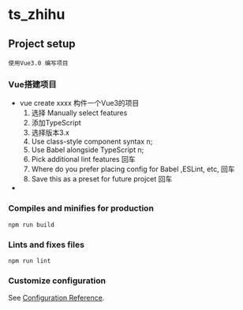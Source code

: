# ts_zhihu

## Project setup
```
使用Vue3.0 编写项目
```

### Vue搭建项目
  - vue create xxxx 构件一个Vue3的项目
    1. 选择 Manually select features
    2. 添加TypeScript
    3. 选择版本3.x
    4. Use class-style component syntax n;
    5. Use Babel alongside TypeScript n;
    6. Pick additional lint features 回车
    7. Where do you prefer placing config for Babel ,ESLint, etc, 回车
    8. Save this as a preset for future projcet 回车
  - 

### Compiles and minifies for production
```
npm run build
```

### Lints and fixes files
```
npm run lint
```

### Customize configuration
See [Configuration Reference](https://cli.vuejs.org/config/).
